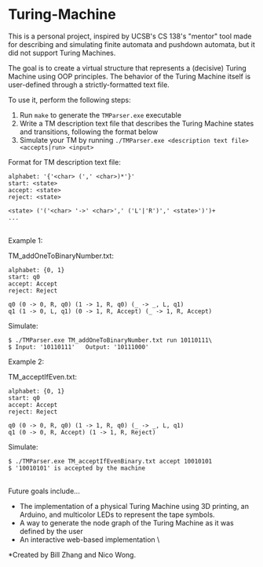 # Turing-Machine
This is a personal project, inspired by UCSB's CS 138's "mentor" tool made for describing and simulating finite automata and pushdown automata, but it did not support Turing Machines.

The goal is to create a virtual structure that represents a (decisive) Turing Machine using OOP principles. The behavior of the Turing Machine itself is user-defined through a strictly-formatted text file.

To use it, perform the following steps:
1. Run `make` to generate the `TMParser.exe` executable
2. Write a TM description text file that describes the Turing Machine states and transitions, following the format below
3. Simulate your TM by running `./TMParser.exe <description text file> <accepts|run> <input>`

Format for TM description text file:
```
alphabet: '{'<char> (',' <char>)*'}'
start: <state>
accept: <state>
reject: <state>

<state> ('('<char> '->' <char>',' ('L'|'R')',' <state>')')+
...
```
\
Example 1:

TM_addOneToBinaryNumber.txt:
```
alphabet: {0, 1}
start: q0
accept: Accept
reject: Reject

q0 (0 -> 0, R, q0) (1 -> 1, R, q0) (_ -> _, L, q1)
q1 (1 -> 0, L, q1) (0 -> 1, R, Accept) (_ -> 1, R, Accept)
```

Simulate:
```
$ ./TMParser.exe TM_addOneToBinaryNumber.txt run 10110111\
$ Input: '10110111'   Output: '10111000'
```

Example 2:

TM_acceptIfEven.txt:
```
alphabet: {0, 1}
start: q0
accept: Accept
reject: Reject

q0 (0 -> 0, R, q0) (1 -> 1, R, q0) (_ -> _, L, q1)
q1 (0 -> 0, R, Accept) (1 -> 1, R, Reject)
```

Simulate:
```
$ ./TMParser.exe TM_acceptIfEvenBinary.txt accept 10010101
$ '10010101' is accepted by the machine
```
\
Future goals include...
  - The implementation of a physical Turing Machine using 3D printing, an Arduino, and multicolor LEDs to represent the tape symbols.
  - A way to generate the node graph of the Turing Machine as it was defined by the user
  - An interactive web-based implementation
\

*Created by Bill Zhang and Nico Wong.

